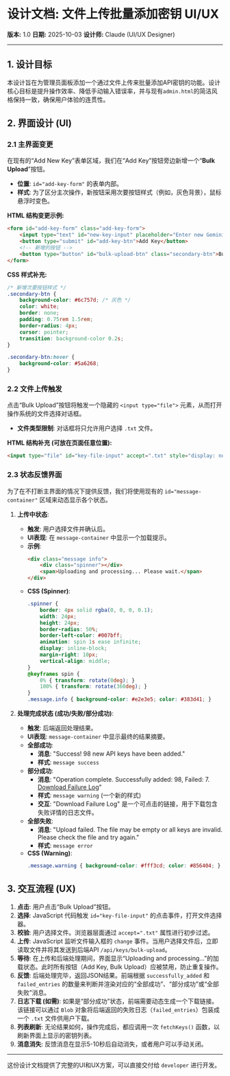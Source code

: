 # 设计文档: 文件上传批量添加密钥 UI/UX

**版本:** 1.0
**日期:** 2025-10-03
**设计师:** Claude (UI/UX Designer)

---

## 1. 设计目标

本设计旨在为管理员面板添加一个通过文件上传来批量添加API密钥的功能。设计核心目标是提升操作效率、降低手动输入错误率，并与现有`admin.html`的简洁风格保持一致，确保用户体验的连贯性。

## 2. 界面设计 (UI)

### 2.1 主界面变更

在现有的“Add New Key”表单区域，我们在“Add Key”按钮旁边新增一个“**Bulk Upload**”按钮。

- **位置**: `id="add-key-form"` 的表单内部。
- **样式**: 为了区分主次操作，新按钮采用次要按钮样式（例如，灰色背景），鼠标悬浮时变色。

**HTML 结构变更示例:**
```html
<form id="add-key-form" class="add-key-form">
    <input type="text" id="new-key-input" placeholder="Enter new Gemini API Key" required>
    <button type="submit" id="add-key-btn">Add Key</button>
    <!-- 新增的按钮 -->
    <button type="button" id="bulk-upload-btn" class="secondary-btn">Bulk Upload</button>
</form>
```

**CSS 样式补充:**
```css
/* 新增次要按钮样式 */
.secondary-btn {
    background-color: #6c757d; /* 灰色 */
    color: white;
    border: none;
    padding: 0.75rem 1.5rem;
    border-radius: 4px;
    cursor: pointer;
    transition: background-color 0.2s;
}

.secondary-btn:hover {
    background-color: #5a6268;
}
```

### 2.2 文件上传触发

点击“Bulk Upload”按钮将触发一个隐藏的 `<input type="file">` 元素，从而打开操作系统的文件选择对话框。

- **文件类型限制**: 对话框将只允许用户选择 `.txt` 文件。

**HTML 结构补充 (可放在页面任意位置):**
```html
<input type="file" id="key-file-input" accept=".txt" style="display: none;">
```

### 2.3 状态反馈界面

为了在不打断主界面的情况下提供反馈，我们将使用现有的 `id="message-container"` 区域来动态显示各个状态。

1.  **上传中状态**:
    - **触发**: 用户选择文件并确认后。
    - **UI表现**: 在 `message-container` 中显示一个加载提示。
    - **示例**:
        ```html
        <div class="message info">
            <div class="spinner"></div>
            <span>Uploading and processing... Please wait.</span>
        </div>
        ```
    - **CSS (Spinner)**:
        ```css
        .spinner {
            border: 4px solid rgba(0, 0, 0, 0.1);
            width: 24px;
            height: 24px;
            border-radius: 50%;
            border-left-color: #007bff;
            animation: spin 1s ease infinite;
            display: inline-block;
            margin-right: 10px;
            vertical-align: middle;
        }
        @keyframes spin {
            0% { transform: rotate(0deg); }
            100% { transform: rotate(360deg); }
        }
        .message.info { background-color: #e2e3e5; color: #383d41; }
        ```

2.  **处理完成状态 (成功/失败/部分成功)**:
    - **触发**: 后端返回处理结果。
    - **UI表现**: `message-container` 中显示最终的结果摘要。
    - **全部成功**:
        - **消息**: "Success! 98 new API keys have been added."
        - **样式**: `message success`
    - **部分成功**:
        - **消息**: "Operation complete. Successfully added: 98, Failed: 7. [Download Failure Log](#)"
        - **样式**: `message warning` (一个新的样式)
        - **交互**: "Download Failure Log" 是一个可点击的链接，用于下载包含失败详情的日志文件。
    - **全部失败**:
        - **消息**: "Upload failed. The file may be empty or all keys are invalid. Please check the file and try again."
        - **样式**: `message error`
    - **CSS (Warning)**:
        ```css
        .message.warning { background-color: #fff3cd; color: #856404; }
        ```

## 3. 交互流程 (UX)

1.  **点击**: 用户点击“Bulk Upload”按钮。
2.  **选择**: JavaScript 代码触发 `id="key-file-input"` 的点击事件，打开文件选择器。
3.  **校验**: 用户选择文件。浏览器层面通过 `accept=".txt"` 属性进行初步过滤。
4.  **上传**: JavaScript 监听文件输入框的 `change` 事件。当用户选择文件后，立即读取文件并将其发送到后端API `/api/keys/bulk-upload`。
5.  **等待**: 在上传和后端处理期间，界面显示“Uploading and processing...”的加载状态。此时所有按钮（Add Key, Bulk Upload）应被禁用，防止重复操作。
6.  **反馈**: 后端处理完毕，返回JSON结果。前端根据 `successfully_added` 和 `failed_entries` 的数量来判断并渲染对应的“全部成功”、“部分成功”或“全部失败”消息。
7.  **日志下载 (如需)**: 如果是“部分成功”状态，前端需要动态生成一个下载链接。该链接可以通过 `Blob` 对象将后端返回的失败日志（`failed_entries`）包装成一个 `.txt` 文件供用户下载。
8.  **列表刷新**: 无论结果如何，操作完成后，都应调用一次 `fetchKeys()` 函数，以刷新界面上显示的密钥列表。
9.  **消息消失**: 反馈消息在显示5-10秒后自动消失，或者用户可以手动关闭。

---
这份设计文档提供了完整的UI和UX方案，可以直接交付给 `developer` 进行开发。
